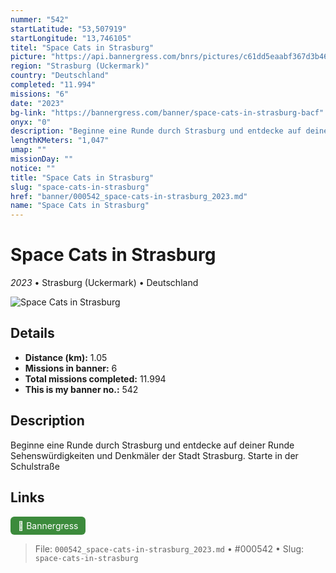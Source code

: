 ```yaml
---
nummer: "542"
startLatitude: "53,507919"
startLongitude: "13,746105"
titel: "Space Cats in Strasburg"
picture: "https://api.bannergress.com/bnrs/pictures/c61dd5eaabf367d3b46a1ee2f3da8b74"
region: "Strasburg (Uckermark)"
country: "Deutschland"
completed: "11.994"
missions: "6"
date: "2023"
bg-link: "https://bannergress.com/banner/space-cats-in-strasburg-bacf"
onyx: "0"
description: "Beginne eine Runde durch Strasburg und entdecke auf deiner Runde Sehenswürdigkeiten und Denkmäler der Stadt Strasburg. Starte in der Schulstraße"
lengthKMeters: "1,047"
umap: ""
missionDay: ""
notice: ""
title: "Space Cats in Strasburg"
slug: "space-cats-in-strasburg"
href: "banner/000542_space-cats-in-strasburg_2023.md"
name: "Space Cats in Strasburg"
---
```

# Space Cats in Strasburg

*2023* • Strasburg (Uckermark) • Deutschland

![Space Cats in Strasburg](https://api.bannergress.com/bnrs/pictures/c61dd5eaabf367d3b46a1ee2f3da8b74)



## Details
- **Distance (km):** 1.05
- **Missions in banner:** 6
- **Total missions completed:** 11.994
- **This is my banner no.:** 542



## Description
Beginne eine Runde durch Strasburg und entdecke auf deiner Runde Sehenswürdigkeiten und Denkmäler der Stadt Strasburg. Starte in der Schulstraße



## Links
<a href="https://bannergress.com/banner/space-cats-in-strasburg-bacf" target="_blank" style="display:inline-block;margin-right:8px;padding:6px 12px;background:#3c8b3c;color:#fff;text-decoration:none;border-radius:6px;">🔗 Bannergress</a>



> File: `000542_space-cats-in-strasburg_2023.md`
> • #000542
> • Slug: `space-cats-in-strasburg`
